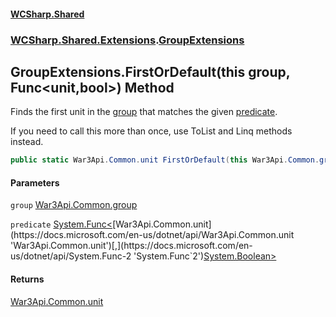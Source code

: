 #### [WCSharp.Shared](index.md 'index')
### [WCSharp.Shared.Extensions](WCSharp.Shared.Extensions.md 'WCSharp.Shared.Extensions').[GroupExtensions](WCSharp.Shared.Extensions.GroupExtensions.md 'WCSharp.Shared.Extensions.GroupExtensions')

## GroupExtensions.FirstOrDefault(this group, Func<unit,bool>) Method

Finds the first unit in the [group](WCSharp.Shared.Extensions.GroupExtensions.FirstOrDefault(thisWar3Api.Common.group,System.Func_War3Api.Common.unit,bool_).md#WCSharp.Shared.Extensions.GroupExtensions.FirstOrDefault(thisWar3Api.Common.group,System.Func_War3Api.Common.unit,bool_).group 'WCSharp.Shared.Extensions.GroupExtensions.FirstOrDefault(this War3Api.Common.group, System.Func<War3Api.Common.unit,bool>).group') that matches the given [predicate](WCSharp.Shared.Extensions.GroupExtensions.FirstOrDefault(thisWar3Api.Common.group,System.Func_War3Api.Common.unit,bool_).md#WCSharp.Shared.Extensions.GroupExtensions.FirstOrDefault(thisWar3Api.Common.group,System.Func_War3Api.Common.unit,bool_).predicate 'WCSharp.Shared.Extensions.GroupExtensions.FirstOrDefault(this War3Api.Common.group, System.Func<War3Api.Common.unit,bool>).predicate').  
  
If you need to call this more than once, use ToList and Linq methods instead.

```csharp
public static War3Api.Common.unit FirstOrDefault(this War3Api.Common.group group, System.Func<War3Api.Common.unit,bool> predicate);
```
#### Parameters

<a name='WCSharp.Shared.Extensions.GroupExtensions.FirstOrDefault(thisWar3Api.Common.group,System.Func_War3Api.Common.unit,bool_).group'></a>

`group` [War3Api.Common.group](https://docs.microsoft.com/en-us/dotnet/api/War3Api.Common.group 'War3Api.Common.group')

<a name='WCSharp.Shared.Extensions.GroupExtensions.FirstOrDefault(thisWar3Api.Common.group,System.Func_War3Api.Common.unit,bool_).predicate'></a>

`predicate` [System.Func&lt;](https://docs.microsoft.com/en-us/dotnet/api/System.Func-2 'System.Func`2')[War3Api.Common.unit](https://docs.microsoft.com/en-us/dotnet/api/War3Api.Common.unit 'War3Api.Common.unit')[,](https://docs.microsoft.com/en-us/dotnet/api/System.Func-2 'System.Func`2')[System.Boolean](https://docs.microsoft.com/en-us/dotnet/api/System.Boolean 'System.Boolean')[&gt;](https://docs.microsoft.com/en-us/dotnet/api/System.Func-2 'System.Func`2')

#### Returns
[War3Api.Common.unit](https://docs.microsoft.com/en-us/dotnet/api/War3Api.Common.unit 'War3Api.Common.unit')